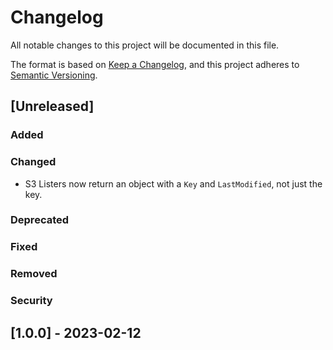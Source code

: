 # Changelog

All notable changes to this project will be documented in this file.

The format is based on [Keep a Changelog](https://keepachangelog.com/en/1.0.0/),
and this project adheres to [Semantic Versioning](https://semver.org/spec/v2.0.0.html).

## [Unreleased]

### Added

### Changed

-   S3 Listers now return an object with a `Key` and `LastModified`, not just the key.

### Deprecated

### Fixed

### Removed

### Security

## [1.0.0] - 2023-02-12
